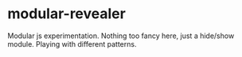 modular-revealer
================

Modular js experimentation. Nothing too fancy here, just a hide/show module. Playing with different patterns.
